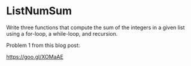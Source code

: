 # ListNumSum
Write three functions that compute the sum of the integers in a given list using a for-loop, a while-loop, and recursion.

Problem 1 from this blog post:

https://goo.gl/XOMaAE
